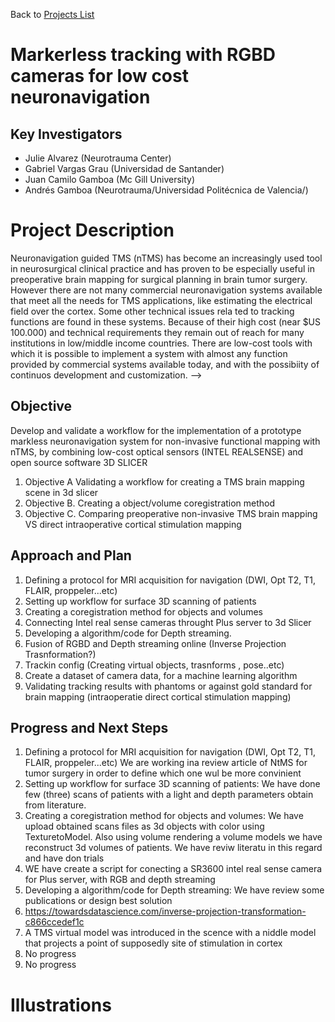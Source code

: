 Back to [Projects List](../../README.md#ProjectsList)

# Markerless tracking with RGBD cameras for low cost neuronavigation

## Key Investigators

- Julie Alvarez (Neurotrauma Center)
- Gabriel Vargas Grau (Universidad de Santander)
- Juan Camilo Gamboa (Mc Gill University)
- Andrés Gamboa (Neurotrauma/Universidad Politécnica de Valencia/)

# Project Description

Neuronavigation guided TMS (nTMS) has become an increasingly used tool in neurosurgical clinical practice and has proven to be especially useful in preoperative brain mapping for surgical planning in brain tumor surgery.
However there are not many commercial neuronavigation systems available that meet all the needs for TMS applications, like estimating the electrical field over the cortex. Some other technical issues rela   ted to tracking functions are found in these systems. Because of their high cost (near $US 100.000) and technical requirements they remain out of reach for many institutions in low/middle income countries.
There are low-cost tools with which it is possible to implement a system with almost any function provided by commercial systems available today, and with the possibiity of continuos development and customization. -->

## Objective

Develop and validate a workflow  for the implementation of a prototype markless neuronavigation system for non-invasive functional mapping with nTMS, by combining low-cost optical sensors (INTEL REALSENSE) and open source software 3D SLICER 

1. Objective A  Validating a workflow for creating a TMS brain mapping scene in 3d slicer 
1. Objective B. Creating a  object/volume coregistration method
1. Objective C. Comparing preoperative non-invasive TMS brain mapping VS direct intraoperative cortical stimulation mapping   

## Approach and Plan

1. Defining a protocol for MRI acquisition for navigation (DWI, Opt T2, T1, FLAIR, proppeler...etc)
2. Setting up workflow for surface 3D scanning of patients
3. Creating a coregistration method for objects and volumes
4. Connecting Intel real sense cameras throught Plus server to 3d Slicer
5. Developing a algorithm/code for Depth streaming.
6. Fusion of RGBD and Depth streaming online (Inverse Projection Trasnformation?)
7. Trackin config (Creating virtual objects, trasnforms , pose..etc)
8. Create a dataset of camera data, for a machine learning algorithm
9. Validating tracking results with phantoms or against gold standard for brain mapping (intraoperatie direct cortical stimulation mapping)

## Progress and Next Steps

1. Defining a protocol for MRI acquisition for navigation (DWI, Opt T2, T1, FLAIR, proppeler...etc) We are working ina review article of NtMS for tumor surgery in order to define which one wul be more convinient
2. Setting up workflow for surface 3D scanning of patients: We have done few (three) scans of patients with a light and depth parameters obtain from literature. 
3. Creating a coregistration method for objects and volumes: We have upload obtained scans files as 3d objects with color using TexturetoModel. Also using volume rendering a volume models we have reconstruct 3d volumes of patients. We have reviw literatu in this regard and have don trials
4. WE have create a script for conecting a SR3600 intel real sense camera for Plus server, with RGB and depth streaming
5. Developing a algorithm/code for Depth streaming: We have review some publications or design best solution
6. https://towardsdatascience.com/inverse-projection-transformation-c866ccedef1c
7. A TMS virtual model was introduced in the scence with a niddle model that projects a point of supposedly site of stimulation in cortex
8. No progress
9. No progress
# Illustrations

<!-- Add pictures and links to videos that demonstrate what has been accomplished.
![![image](https://user-images.githubusercontent.com/16233997/122260473-f07ce580-ce98-11eb-9e63-291c925b7761.png)
![image](https://user-images.githubusercontent.com/16233997/122260723-3639ae00-ce99-11eb-82c0-39fff6c6d88c.png)
![image](https://user-images.githubusercontent.com/16233997/122260754-3e91e900-ce99-11eb-8998-3f8fc8bc00ee.png)
![image](https://user-images.githubusercontent.com/16233997/122260792-49e51480-ce99-11eb-991a-3be64ac0a659.png)
![image](https://user-images.githubusercontent.com/16233997/122260835-56696d00-ce99-11eb-865e-2386a943ff87.png)
![image](https://user-images.githubusercontent.com/16233997/122260870-61bc9880-ce99-11eb-9310-d1fc46f77b9b.png)
![image](https://user-images.githubusercontent.com/16233997/122262646-3b97f800-ce9b-11eb-863e-8d83538097d4.png)
![image](https://user-images.githubusercontent.com/16233997/122262675-45216000-ce9b-11eb-9dfc-95906d70d363.png)

https://user-images.githubusercontent.com/16233997/122260947-7862ef80-ce99-11eb-8663-673c1054ffc8.mp4

https://user-images.githubusercontent.com/16233997/122261001-8a449280-ce99-11eb-8d87-6e3e497b1f62.mp4


# Background and References

https://github.com/angamhi/Markless-nTMS/blob/main/intelrealsense.xml
https://github.com/darylclimb/cvml_project/tree/master/projections

Adams, H., Adams, H. H. H., Jackson, C., Rincon-Torroella, J., Jallo, G. I., &  Quiñones-Hinojosa, A. (2016). Evaluating extent of resection in pediatric  glioblastoma: a multiple propensity score-adjusted population-based analysis.  Child’s Nervous System : ChNS : Official Journal of the International Society  for Pediatric Neurosurgery, 32(3), 493–503. https://doi.org/10.1007/s00381- 015-3006-x 
Almeida, J. P., Chaichana, K. L., Rincon-Torroella, J., & Quinones-Hinojosa, A.  (2015). The value of extent of resection of glioblastomas: clinical evidence and  current approach. Current Neurology and Neuroscience Reports, 15(2), 517.  https://doi.org/10.1007/s11910-014-0517-x 
Barker, A. T., Jalinous, R., & Freeston, I. L. (1985). NON-INVASIVE MAGNETIC  STIMULATION OF HUMAN MOTOR CORTEX. The Lancet, 325(8437), 1106– 1107. https://doi.org/https://doi.org/10.1016/S0140-6736(85)92413-4 
Barnett-Page, E., & Thomas, J. (2009). Methods for the synthesis of qualitative  research: a critical review. BMC Medical Research Methodology, 9, 59.  https://doi.org/10.1186/1471-2288-9-59 
Butenschön, V. M., Ille, S., Sollmann, N., Meyer, B., & Krieg, S. M. (2018). Cost effectiveness of preoperative motor mapping with navigated transcranial  magnetic brain stimulation in patients with high-grade glioma. Neurosurgical  Focus, 44(6), E18. https://doi.org/10.3171/2018.3.FOCUS1830 
Chaichana, K. L., Cabrera-Aldana, E. E., Jusue-Torres, I., Wijesekera, O., Olivi, A.,  Rahman, M., & Quinones-Hinojosa, A. (2014). When gross total resection of a  glioblastoma is possible, how much resection should be achieved? World 
Neurosurgery, 82(1–2), e257-65. https://doi.org/10.1016/j.wneu.2014.01.019 Chaichana, K. L., Jusue-Torres, I., Navarro-Ramirez, R., Raza, S. M., Pascual Gallego, M., Ibrahim, A., Hernandez-Hermann, M., Gomez, L., Ye, X.,  Weingart, J. D., Olivi, A., Blakeley, J., Gallia, G. L., Lim, M., Brem, H., &  Quinones-Hinojosa, A. (2014). Establishing percent resection and residual  volume thresholds affecting survival and recurrence for patients with newly  diagnosed intracranial glioblastoma. Neuro-Oncology, 16(1), 113–122.  https://doi.org/10.1093/neuonc/not137 
Coburger, J., Musahl, C., Henkes, H., Horvath-Rizea, D., Bittl, M., Weissbach, C.,  & Hopf, N. (2013). Comparison of navigated transcranial magnetic stimulation  and functional magnetic resonance imaging for preoperative mapping in  rolandic tumor surgery. Neurosurgical Review, 36(1), 65–66.  
https://doi.org/10.1007/s10143-012-0413-2 
Conti, A., Raffa, G., Granata, F., Rizzo, V., Germanò, A., & Tomasello, F. (2014).  Navigated transcranial magnetic stimulation for “somatotopic” tractography of  the corticospinal tract. Neurosurgery, 10 Suppl 4, 542–554; discussion 554.  https://doi.org/10.1227/NEU.0000000000000502 
Diehl, C. D., Schwendner, M. J., Sollmann, N., Oechsner, M., Meyer, B., Combs,  S. E., & Krieg, S. M. (2019). Application of presurgical navigated transcranial  magnetic stimulation motor mapping for adjuvant radiotherapy planning in  patients with high-grade gliomas. Radiotherapy and Oncology : Journal of the  European Society for Therapeutic Radiology and Oncology, 138, 30–37.  https://doi.org/10.1016/j.radonc.2019.04.029 
Duffau, H. (2020a). Can Non-invasive Brain Stimulation Be Considered to Facilitate 
Reoperation for Low-Grade Glioma Relapse by Eliciting Neuroplasticity?  Frontiers in Neurology, 11, 582489. https://doi.org/10.3389/fneur.2020.582489 Duffau, H. (2020b). Functional mapping before and after low-grade glioma surgery:  A new way to decipher various spatiotemporal patterns of individual  neuroplastic potential in brain tumor patients. In Cancers (Vol. 12, Issue 9, pp.  1–21). MDPI AG. https://doi.org/10.3390/cancers12092611 
Flouty, O., Reddy, C., Holland, M., Kovach, C., Kawasaki, H., Oya, H., Greenlee,  J., Hitchon, P., & Howard, M. (2017). Precision surgery of rolandic glioma and  insights from extended functional mapping. Clinical Neurology and  Neurosurgery, 163, 60–66.  
https://doi.org/https://doi.org/10.1016/j.clineuro.2017.10.008 
Frey, D., Schilt, S., Strack, V., Zdunczyk, A., Rösler, J., Niraula, B., Vajkoczy, P., &  Picht, T. (2014). Navigated transcranial magnetic stimulation improves the  treatment outcome in patients with brain tumors in motor eloquent locations.  Neuro-Oncology, 16(10), 1365–1372. https://doi.org/10.1093/neuonc/nou110 
Jensen, R. L. (2014). Navigated transcranial magnetic stimulation: another tool for  preoperative planning for patients with motor-eloquent brain tumors. In Neuro oncology (Vol. 16, Issue 10, pp. 1299–1300).  
https://doi.org/10.1093/neuonc/nou213 
Koh, T. H., & Eyre, J. A. (1988). Maturation of corticospinal tracts assessed by  electromagnetic stimulation of the motor cortex. Archives of Disease in  Childhood, 63(11), 1347–1352. https://doi.org/10.1136/adc.63.11.1347 
Lefaucheur, J.-P., & Picht, T. (2016). The value of preoperative functional cortical  mapping using navigated TMS. Neurophysiologie Clinique = Clinical 
Neurophysiology, 46(2), 125–133. https://doi.org/10.1016/j.neucli.2016.05.001 McGirt, M. J., Chaichana, K. L., Gathinji, M., Attenello, F. J., Than, K., Olivi, A.,  Weingart, J. D., Brem, H., & redo Quiñones-Hinojosa, A. (n.d.). Independent  association of extent of resection with survival in patients with malignant brain  astrocytoma. Journal of Neurosurgery JNS, 110(1), 156–162.  
https://doi.org/10.3171/2008.4.17536 
McGirt, M. J., Mukherjee, D., Chaichana, K. L., Than, K. D., Weingart, J. D., &  Quinones-Hinojosa, A. (2009). Association of surgically acquired motor and  language deficits on overall survival after resection of glioblastoma  multiforme. Neurosurgery, 65(3), 463–470.  
https://doi.org/10.1227/01.NEU.0000349763.42238.E9 
Oppenlander, M. E., Wolf, A. B., Snyder, L. A., Bina, R., Wilson, J. R., Coons, S.  W., Ashby, L. S., Brachman, D., Nakaji, P., Porter, R. W., Smith, K. A.,  Spetzler, R. F., & Sanai, N. (2014). An extent of resection threshold for  
recurrent glioblastoma and its risk for neurological morbidity. Journal of  Neurosurgery, 120(4), 846–853. https://doi.org/10.3171/2013.12.JNS13184 Raffa, G., Picht, T., Scibilia, A., Rösler, J., Rein, J., Conti, A., Ricciardo, G.,  Cardali, S. M., Vajkoczy, P., & Germanò, A. (2019). Surgical treatment of  meningiomas located in the rolandic area: the role of navigated transcranial  magnetic stimulation for preoperative planning, surgical strategy, and  prediction of arachnoidal cleavage and motor outcome. Journal of  Neurosurgery, 1–12. https://doi.org/10.3171/2019.3.JNS183411 Raffa, G., Scibilia, A., Conti, A., Cardali, S. M., Rizzo, V., Terranova, C.,  Quattropani, M. C., Marzano, G., Ricciardo, G., Vinci, S. L., & Germanò, A. 
(2019). Multimodal Surgical Treatment of High-Grade Gliomas in the Motor  Area: The Impact of the Combination of Navigated Transcranial Magnetic  Stimulation and Fluorescein-Guided Resection. World Neurosurgery, 128,  e378–e390. https://doi.org/https://doi.org/10.1016/j.wneu.2019.04.158 
Seidel, K., Häni, L., Lutz, K., Zbinden, C., Redmann, A., Consuegra, A., Raabe, A.,  & Schucht, P. (2019). Postoperative navigated transcranial magnetic  stimulation to predict motor recovery after surgery of tumors in motor eloquent  areas. Clinical Neurophysiology : Official Journal of the International  Federation of Clinical Neurophysiology, 130(6), 952–959.  
https://doi.org/10.1016/j.clinph.2019.03.015 
Sollmann, N., Fratini, A., Zhang, H., Zimmer, C., Meyer, B., & Krieg, S. M. (2019).  Associations between clinical outcome and tractography based on navigated  transcranial magnetic stimulation in patients with language-eloquent brain  lesions. Journal of Neurosurgery, 132(4), 1033–1042.  
https://doi.org/10.3171/2018.12.JNS182988 
Takahashi, S., Vajkoczy, P., & Picht, T. (2013). Navigated transcranial magnetic  stimulation for mapping the motor cortex in patients with rolandic brain  tumors. Neurosurgical Focus, 34(4), E3.  
https://doi.org/10.3171/2013.1.FOCUS133 
Tarapore, P. E., Findlay, A. M., Honma, S. M., Mizuiri, D., Houde, J. F., Berger, M.  S., & Nagarajan, S. S. (2013). Language mapping with navigated repetitive  TMS: proof of technique and validation. NeuroImage, 82, 260–272.  https://doi.org/10.1016/j.neuroimage.2013.05.018 
Zhang, H., Julkunen, P., Schröder, A., Kelm, A., Ille, S., Zimmer, C., Pitkänen, M., 
Meyer, B., Krieg, S. M., & Sollmann, N. (2020). Short-Interval Intracortical  
